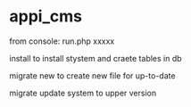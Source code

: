 # appi_cms

from console:
run.php xxxxx

install
to install stystem and craete tables in db


migrate new
to create new file for up-to-date

migrate update
system to upper version